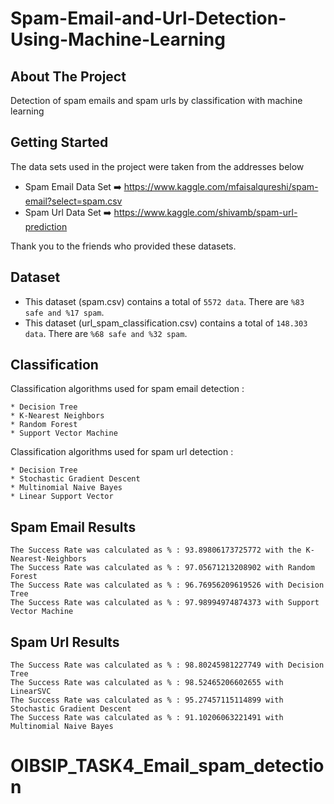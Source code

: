 # Spam-Email-and-Url-Detection-Using-Machine-Learning

<!-- ABOUT THE PROJECT -->
## About The Project

Detection of spam emails and spam urls by classification with machine learning

## Getting Started

The data sets used in the project were taken from the addresses below

- Spam Email Data Set ➡️ https://www.kaggle.com/mfaisalqureshi/spam-email?select=spam.csv
- Spam Url Data Set ➡️ https://www.kaggle.com/shivamb/spam-url-prediction

Thank you to the friends who provided these datasets.

## Dataset 

* This dataset (spam.csv) contains a total of ```5572 data```.  There are ```%83 safe and %17 spam```.
* This dataset (url_spam_classification.csv) contains a total of ```148.303 data```.  There are ```%68 safe and %32 spam```.


## Classification

Classification algorithms used for spam email detection :
```
* Decision Tree
* K-Nearest Neighbors
* Random Forest
* Support Vector Machine
```

Classification algorithms used for spam url detection :
```
* Decision Tree
* Stochastic Gradient Descent
* Multinomial Naive Bayes
* Linear Support Vector
```

## Spam Email Results
```
The Success Rate was calculated as % : 93.89806173725772 with the K-Nearest-Neighbors
The Success Rate was calculated as % : 97.05671213208902 with Random Forest
The Success Rate was calculated as % : 96.76956209619526 with Decision Tree
The Success Rate was calculated as % : 97.98994974874373 with Support Vector Machine
```


## Spam Url Results
```
The Success Rate was calculated as % : 98.80245981227749 with Decision Tree
The Success Rate was calculated as % : 98.52465206602655 with LinearSVC
The Success Rate was calculated as % : 95.27457115114899 with Stochastic Gradient Descent
The Success Rate was calculated as % : 91.10206063221491 with Multinomial Naive Bayes
```


# OIBSIP_TASK4_Email_spam_detection
